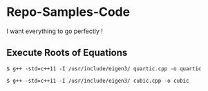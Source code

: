 # Repo-Samples-Code
I want everything to go perfectly !

## Execute Roots of Equations
```shell
$ g++ -std=c++11 -I /usr/include/eigen3/ quartic.cpp -o quartic
```

```shell
$ g++ -std=c++11 -I /usr/include/eigen3/ cubic.cpp -o cubic
```

